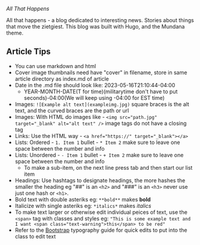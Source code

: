 _All That Happens_

All that happens - a blog dedicated to interesting news. Stories about things that move the zietgiest.
This blog was built with Hugo, and the Mundana theme.

## Article Tips

- You can use markdown and html
- Cover image thumbnails need have "cover" in filename, store in same article directory as index.md of article
- Date in the .md file should look like: 2023-05-16T21:10:44-04:00
  - YEAR-MONTH-DATE(T for time)(militarytime don't have to put seconds)-04:00(We will keep using -04:00 for EST time)
- Images: `![Example alt text](exampleimg.jpg)` square braces is the alt text, and the curved braces are the path or url
- Images: With HTML do images like - `<img src="path.jpg" target="_blank" alt="alt text" />` image tags do not have a closing tag
- Links: Use the HTML way - `<a href="https://" target="_blank"></a>`
- Lists: Ordered - `1. Item 1` bullet - `* Item 2` make sure to leave one space between the number and info
- Lists: Unordered - `- Item 1` bullet - `+ Item 2` make sure to leave one space between the number and info
  - To make a sub-item, on the next line press tab and then start our list item
- Headings: Use hashtags to designate headings, the more hashes the smaller the heading eg "##" is an `<h2>` and "###" is an `<h3>` never use just one hash or `<h1>`.
- Bold text with double asteriks eg: `**bold**` makes **bold**
- Italicize with single asteriks eg: `*italics*` makes _italics_
- To make text larger or otherwise edit individual peices of text, use the `<span>` tag with classes and styles eg: `"This is some example text and I want <span class="text-warning">this</span> to be red"`
- Refer to the [Bootstrap](https://getbootstrap.com/docs/5.3/content/typography/) typography guide for quick edits to put into the class to edit text
